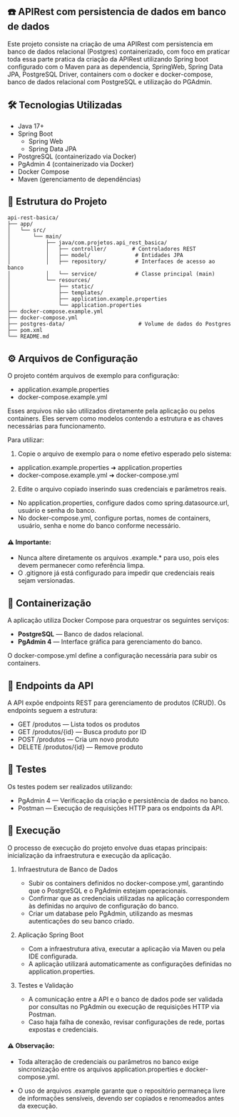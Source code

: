 ## ☎️ APIRest com persistencia de dados em banco de dados
Este projeto consiste na criação de uma APIRest com persistencia em banco de dados
relacional (Postgres) containerizado, com foco em praticar toda essa parte pratica da
criação da APIRest utilizando Spring boot configurado com o Maven para as dependencia,
SpringWeb, Spring Data JPA, PostgreSQL Driver, containers com o docker e docker-compose,
banco de dados relacional com PostgreSQL e utilização do PGAdmin.

## 🛠️ Tecnologias Utilizadas
 - Java 17+
 - Spring Boot
   - Spring Web
   - Spring Data JPA
- PostgreSQL (containerizado via Docker)
- PgAdmin 4 (containerizado via Docker)
- Docker Compose
- Maven (gerenciamento de dependências)

## 📂 Estrutura do Projeto

```
api-rest-basica/
├── app/
│   └── src/
│       └── main/
│           ├── java/com.projetos.api_rest_basica/
│           │   ├── controller/        # Controladores REST
│           │   ├── model/              # Entidades JPA
│           │   ├── repository/         # Interfaces de acesso ao banco
│           │   └── service/            # Classe principal (main)
│           └── resources/
│               ├── static/
│               ├── templates/
│               ├── application.example.properties
│               └── application.properties
├── docker-compose.example.yml
├── docker-compose.yml
├── postgres-data/                       # Volume de dados do Postgres
├── pom.xml
└── README.md
```

## ⚙️ Arquivos de Configuração
O projeto contém arquivos de exemplo para configuração:

- application.example.properties
- docker-compose.example.yml

Esses arquivos não são utilizados diretamente pela aplicação ou pelos containers.
Eles servem como modelos contendo a estrutura e as chaves necessárias para funcionamento.

Para utilizar:
1. Copie o arquivo de exemplo para o nome efetivo esperado pelo sistema:

- application.example.properties ➜ application.properties
- docker-compose.example.yml ➜ docker-compose.yml

2. Edite o arquivo copiado inserindo suas credenciais e parâmetros reais.

- No application.properties, configure dados como spring.datasource.url, usuário e senha do banco.
- No docker-compose.yml, configure portas, nomes de containers, usuário, senha e nome do banco conforme necessário.

#### ⚠ Importante:

- Nunca altere diretamente os arquivos .example.* para uso, pois eles devem permanecer como referência limpa.
- O .gitignore já está configurado para impedir que credenciais reais sejam versionadas.

## 🐳 Containerização
A aplicação utiliza Docker Compose para orquestrar os seguintes serviços:

- **PostgreSQL** — Banco de dados relacional.
- **PgAdmin 4** — Interface gráfica para gerenciamento do banco.

O docker-compose.yml define a configuração necessária para subir os containers.

## 📡 Endpoints da API
A API expõe endpoints REST para gerenciamento de produtos (CRUD).
Os endpoints seguem a estrutura:

- GET /produtos — Lista todos os produtos
- GET /produtos/{id} — Busca produto por ID
- POST /produtos — Cria um novo produto
- DELETE /produtos/{id} — Remove produto

## 🧪 Testes
Os testes podem ser realizados utilizando:
- PgAdmin 4 — Verificação da criação e persistência de dados no banco.
- Postman — Execução de requisições HTTP para os endpoints da API.

## 🚀 Execução
O processo de execução do projeto envolve duas etapas principais: inicialização da infraestrutura e execução da aplicação.

1. Infraestrutura de Banco de Dados
   - Subir os containers definidos no docker-compose.yml, garantindo que o PostgreSQL e o PgAdmin estejam operacionais.
   - Confirmar que as credenciais utilizadas na aplicação correspondem às definidas no arquivo de configuração do banco.
   - Criar um database pelo PgAdmin, utilizando as mesmas autenticações do seu banco criado.

2. Aplicação Spring Boot

   - Com a infraestrutura ativa, executar a aplicação via Maven ou pela IDE configurada.
   - A aplicação utilizará automaticamente as configurações definidas no application.properties.

3. Testes e Validação
   - A comunicação entre a API e o banco de dados pode ser validada por consultas no PgAdmin ou execução de requisições HTTP via Postman.
   - Caso haja falha de conexão, revisar configurações de rede, portas expostas e credenciais.

#### ⚠ Observação:
-  Toda alteração de credenciais ou parâmetros no banco exige sincronização entre os arquivos application.properties e docker-compose.yml.

- O uso de arquivos .example garante que o repositório permaneça livre de informações sensíveis, devendo ser copiados e renomeados antes da execução.